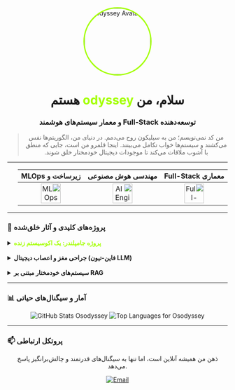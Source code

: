 <div dir="rtl" align="center">
  <img src="https://www.jumplander.org/pages/fa/jumplanders/outis.png" alt="Osodyssey Avatar" width="150" style="border-radius: 50%; border: 3px solid #a3ff00;"/>
  
  # سلام، من <span style="color: #a3ff00;">odyssey</span> هستم
  ### توسعه‌دهنده Full-Stack و معمار سیستم‌های هوشمند

  > من کد نمی‌نویسم؛ من به سیلیکون روح می‌دمم. در دنیای من، الگوریتم‌ها نفس می‌کشند و سیستم‌ها خواب تکامل می‌بینند. اینجا قلمرو من است، جایی که منطق با آشوب ملاقات می‌کند تا موجودات دیجیتال خودمختار خلق شوند.
</div>

---

<div dir="rtl" align="center">

| معماری Full-Stack | مهندسی هوش مصنوعی | زیرساخت و MLOps |
| :---: | :---: | :---: |
| <img src="https://www.jumplander.org/assets/about/agent.png" width="45" alt="Full-Stack"/> | <img src="https://www.jumplander.org/assets/about/agentbrain.png" width="45" alt="AI Engineering"/> | <img src="https://www.jumplander.org/assets/about/debug.png" width="45" alt="MLOps"/> |

</div>

---

### 🧬 پروژه‌های کلیدی و آثار خلق‌شده

<details>
<summary>
  <strong>
    <a href="https://jumplander.org" style="color: #a3ff00; text-decoration:none;">
      پروژه جامپلندر: یک اکوسیستم زنده
    </a>
  </strong>
</summary>
<br>
<blockquote>
  جامپلندر یک پلتفرم نیست؛ یک همکار مصنوعی و یک محیط تکامل‌یابنده است. من در اینجا Agentهایی را خلق می‌کنم که کد را می‌فهمند، خود را بهینه می‌کنند و برای حل مسائل پیچیده، استراتژی می‌چینند.
</blockquote>
<small><strong>هویت:</strong> معمار و توسعه‌دهنده اصلی</small>
</details>

<br>

<details>
<summary>
  <strong>
    جراحی مغز و اعصاب دیجیتال (فاین-تیون LLM)
  </strong>
</summary>
<br>
<blockquote>
  من مدل‌های زبان را برای درک عمیق زبان فارسی بازمهندسی می‌کنم. این مدل‌ها کلمات را ترجمه نمی‌کنند؛ بلکه مفاهیم، کنایه‌ها و نبض فرهنگ را در منطق خود پردازش می‌کنند.
</blockquote>
<small><strong>تخصص:</strong> مهندسی مدل‌های زبانی</small>
</details>

<br>

<details>
<summary>
  <strong>
    سیستم‌های خودمختار مبتنی بر RAG
  </strong>
</summary>
<br>
<blockquote>
  ساخت Agentهایی که به حافظه خارجی (Vector DBs) مجهز شده‌اند تا بتوانند به طور مستقل تحقیق کنند، اطلاعات را ترکیب کرده و راه‌حل‌های نوآورانه برای مسائل تعریف‌نشده ارائه دهند.
</blockquote>
<small><strong>حوزه تمرکز:</strong> AI Agents, RAG</small>
</details>

---

### 📊 آمار و سیگنال‌های حیاتی

<div align="center">
  <img src="https://github-readme-stats.vercel.app/api?username=Osodyssey&show_icons=true&hide_border=true&bg_color=101a14&title_color=a3ff00&icon_color=a3ff00&text_color=f0f0f0&ring_color=a3ff00" alt="GitHub Stats Osodyssey" />
  <img src="https://github-readme-stats.vercel.app/api/top-langs/?username=Osodyssey&layout=compact&hide_border=true&bg_color=101a14&title_color=a3ff00&text_color=f0f0f0" alt="Top Languages for Osodyssey" />
</div>

---

### 📫 پروتکل ارتباطی

<div align="center">
  <p>ذهن من همیشه آنلاین است، اما تنها به سیگنال‌های قدرتمند و چالش‌برانگیز پاسخ می‌دهد.</p>
  <a href="mailto:odyssseyos@example.com">
    <img src="https://img.shields.io/badge/ارسال%20سیگنال-a3ff00?style=for-the-badge&logo=gmail&logoColor=000" alt="Email">
  </a>
</div>
